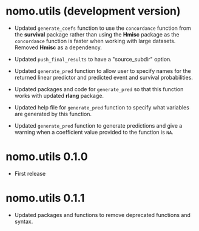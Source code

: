 # nomo.utils (development version)

* Updated `generate_coefs` function to use the `concordance` function from the **survival** package rather than using the **Hmisc** package as the `concordance` function is faster when working with large datasets. Removed **Hmisc** as a dependency.

* Updated `push_final_results` to have a "source_subdir" option.

* Updated `generate_pred` function to allow user to specify names for the returned linear predictor and predicted event and survival probabilities.

* Updated packages and code for `generate_pred` so that this function works with updated **rlang** package.

* Updated help file for `generate_pred` function to specify what variables are generated by this function.

* Updated `generate_pred` function to generate predictions and give a warning when a coefficient value provided to the function is `NA`.

# nomo.utils 0.1.0

* First release

# nomo.utils 0.1.1

* Updated packages and functions to remove deprecated functions and syntax.

